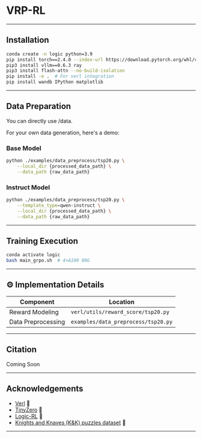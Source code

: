 
# VRP-RL

---

## Installation

```bash
conda create -n logic python=3.9
pip install torch==2.4.0 --index-url https://download.pytorch.org/whl/cu121
pip3 install vllm==0.6.3 ray
pip3 install flash-attn --no-build-isolation
pip install -e .  # For verl integration
pip install wandb IPython matplotlib
```

---

## Data Preparation

You can directly use /data.

For your own data generation, here's a demo:

### Base Model
```bash
python ./examples/data_preprocess/tsp20.py \
    --local_dir {processed_data_path} \
    --data_path {raw_data_path}
```

### Instruct Model
```bash
python ./examples/data_preprocess/tsp20.py \
    --template_type=qwen-instruct \
    --local_dir {processed_data_path} \
    --data_path {raw_data_path}
```

---

## Training Execution
```bash
conda activate logic
bash main_grpo.sh  # 4×A100 80G
```

---

## ⚙️ Implementation Details

| Component              | Location                          |
|------------------------|-----------------------------------|
| Reward Modeling     | `verl/utils/reward_score/tsp20.py`   |
| Data Preprocessing   | `examples/data_preprocess/tsp20.py`  |

---


## Citation
Coming Soon

---

## Acknowledgements
- [Verl](https://github.com/volcengine/verl) 🔗
- [TinyZero](https://github.com/Jiayi-Pan/TinyZero) 🔗
- [Logic-RL](https://github.com/Unakar/Logic-RL) 🔗
- [Knights and Knaves (K&K) puzzles dataset](https://github.com/AlphaPav/mem-kk-logic) 🔗

---

